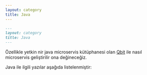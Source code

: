 ```yaml
---
layout: category
title: Java
---
```


```md
---
layout: category
title: Java
---
```
Özellikle yetkin nir java microservis kütüphanesi olan [Qbit](https://github.com/advantageous/qbit)  ile nasıl microservis geliştirilir ona değineceğiz. 

Java ile ilgili yazılar aşağıda listelenmiştir:
